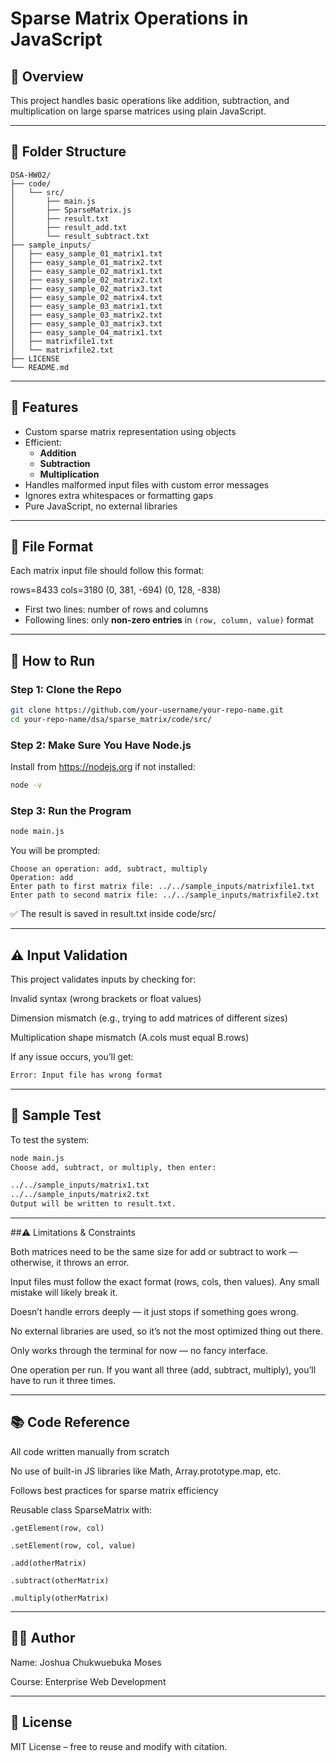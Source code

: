 # Sparse Matrix Operations in JavaScript

## 🧠 Overview

This project handles basic operations like addition, subtraction, and multiplication on large sparse matrices using plain JavaScript.

---

## 📁 Folder Structure

```
DSA-HW02/
├── code/
│   └── src/
│       ├── main.js
│       ├── SparseMatrix.js
│       ├── result.txt
│       ├── result_add.txt
│       └── result_subtract.txt
├── sample_inputs/
│   ├── easy_sample_01_matrix1.txt
│   ├── easy_sample_01_matrix2.txt
│   ├── easy_sample_02_matrix1.txt
│   ├── easy_sample_02_matrix2.txt
│   ├── easy_sample_02_matrix3.txt
│   ├── easy_sample_02_matrix4.txt
│   ├── easy_sample_03_matrix1.txt
│   ├── easy_sample_03_matrix2.txt
│   ├── easy_sample_03_matrix3.txt
│   ├── easy_sample_04_matrix1.txt
│   ├── matrixfile1.txt
│   └── matrixfile2.txt
├── LICENSE
└── README.md
```

---

## 🔧 Features

- Custom sparse matrix representation using objects
- Efficient:
  - **Addition**
  - **Subtraction**
  - **Multiplication**
- Handles malformed input files with custom error messages
- Ignores extra whitespaces or formatting gaps
- Pure JavaScript, no external libraries

---

## 📝 File Format

Each matrix input file should follow this format:

rows=8433
cols=3180
(0, 381, -694)
(0, 128, -838)


- First two lines: number of rows and columns
- Following lines: only **non-zero entries** in `(row, column, value)` format

---

## 🚀 How to Run

### Step 1: Clone the Repo

```bash
git clone https://github.com/your-username/your-repo-name.git
cd your-repo-name/dsa/sparse_matrix/code/src/
```

### Step 2: Make Sure You Have Node.js

Install from https://nodejs.org if not installed:

```bash
node -v
```

### Step 3: Run the Program

```bash
node main.js
```

You will be prompted:
```
Choose an operation: add, subtract, multiply
Operation: add
Enter path to first matrix file: ../../sample_inputs/matrixfile1.txt
Enter path to second matrix file: ../../sample_inputs/matrixfile2.txt
```
✅ The result is saved in result.txt inside code/src/

---

## ⚠️ Input Validation

This project validates inputs by checking for:

Invalid syntax (wrong brackets or float values)

Dimension mismatch (e.g., trying to add matrices of different sizes)

Multiplication shape mismatch (A.cols must equal B.rows)

If any issue occurs, you’ll get:

```bash
Error: Input file has wrong format
```
---

## 🧪 Sample Test

To test the system:

```bash
node main.js
Choose add, subtract, or multiply, then enter:

../../sample_inputs/matrix1.txt
../../sample_inputs/matrix2.txt
Output will be written to result.txt.
```
---

##⚠️ Limitations & Constraints

Both matrices need to be the same size for add or subtract to work — otherwise, it throws an error.

Input files must follow the exact format (rows, cols, then values). Any small mistake will likely break it.

Doesn’t handle errors deeply — it just stops if something goes wrong.

No external libraries are used, so it’s not the most optimized thing out there.

Only works through the terminal for now — no fancy interface.

One operation per run. If you want all three (add, subtract, multiply), you’ll have to run it three times.

---

## 📚 Code Reference

All code written manually from scratch

No use of built-in JS libraries like Math, Array.prototype.map, etc.

Follows best practices for sparse matrix efficiency

Reusable class SparseMatrix with:
```
.getElement(row, col)

.setElement(row, col, value)

.add(otherMatrix)

.subtract(otherMatrix)

.multiply(otherMatrix)
```
---

## 🧑‍💻 Author

Name: Joshua Chukwuebuka Moses

Course: Enterprise Web Development

---

## 🏁 License

MIT License – free to reuse and modify with citation.
